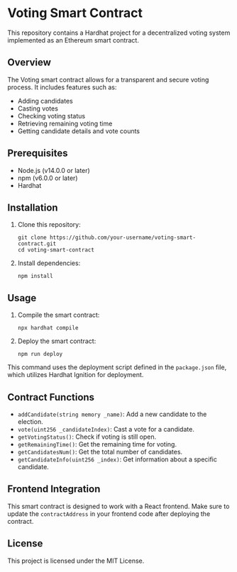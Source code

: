 # Voting Smart Contract

This repository contains a Hardhat project for a decentralized voting system implemented as an Ethereum smart contract.

## Overview

The Voting smart contract allows for a transparent and secure voting process. It includes features such as:

- Adding candidates
- Casting votes
- Checking voting status
- Retrieving remaining voting time
- Getting candidate details and vote counts

## Prerequisites

- Node.js (v14.0.0 or later)
- npm (v6.0.0 or later)
- Hardhat

## Installation

1. Clone this repository:

   ```
   git clone https://github.com/your-username/voting-smart-contract.git
   cd voting-smart-contract
   ```

2. Install dependencies:
   ```
   npm install
   ```

## Usage

1. Compile the smart contract:

   ```
   npx hardhat compile
   ```

2. Deploy the smart contract:
   ```
   npm run deploy
   ```

This command uses the deployment script defined in the `package.json` file, which utilizes Hardhat Ignition for deployment.

## Contract Functions

- `addCandidate(string memory _name)`: Add a new candidate to the election.
- `vote(uint256 _candidateIndex)`: Cast a vote for a candidate.
- `getVotingStatus()`: Check if voting is still open.
- `getRemainingTime()`: Get the remaining time for voting.
- `getCandidatesNum()`: Get the total number of candidates.
- `getCandidateInfo(uint256 _index)`: Get information about a specific candidate.

## Frontend Integration

This smart contract is designed to work with a React frontend. Make sure to update the `contractAddress` in your frontend code after deploying the contract.

## License

This project is licensed under the MIT License.
